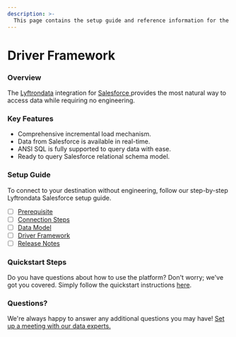 ```yaml
---
description: >-
  This page contains the setup guide and reference information for the Salesforce source connector.
---
```


# Driver Framework

### Overview

The [Lyftrondata](https://www.lyftrondata.com/) integration for [Salesforce](https://www.lyftrondata.com/integration/salesforce/)[ ](https://www.lyftrondata.com/integration/salesforce/)provides the most natural way to access data while requiring no engineering.

### Key Features

* Comprehensive incremental load mechanism.
* Data from Salesforce is available in real-time.&#x20;
* ANSI SQL is fully supported to query data with ease.
* Ready to query Salesforce relational schema model.

### Setup Guide

To connect to your destination without engineering, follow our step-by-step Lyftrondata Salesforce setup guide.

* [ ] [Prerequisite](../../sales-analytics/salesforce/prerequisite.md)
* [ ] [Connection Steps](../../sales-analytics/salesforce/connection-steps.md)
* [ ] [Data Model](../../sales-analytics/salesforce/data-model/)
* [ ] [Driver Framework](../../sales-analytics/salesforce/driver-framework/)
* [ ] [Release Notes](../../sales-analytics/salesforce/release-notes.md)

### Quickstart Steps

Do you have questions about how to use the platform? Don't worry; we've got you covered. Simply follow the quickstart instructions [here](../../../quickstart-steps.md).

### Questions? <a href="#questions" id="questions"></a>

We're always happy to answer any additional questions you may have! [Set up a meeting with our data experts.](https://www.lyftrondata.com/book-a-meeting/)


